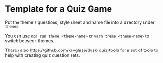 # Template for a Quiz Game

Put the theme's questions, style sheet and name file into a directory under `themes`


You can use `npm run theme <theme-name>` or `yarn theme <theme-name>` to switch between themes.


Theres also <https://github.com/kevglass/dusk-quiz-tools> for a set of tools to help with creating quiz question sets.